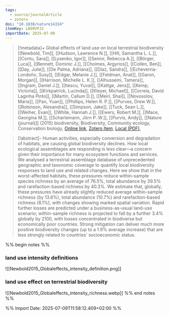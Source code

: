 ```yaml
---
tags:
  - source/journalArticle
  - zotero
doi: "10.1038/nature14324"
itemKey: LB99VPJ2
importDate: 2025-07-09
---
```

>[!metadata]+
> Global effects of land use on local terrestrial biodiversity
> [[Newbold, Tim]], [[Hudson, Lawrence N.]], [[Hill, Samantha L. L.]], [[Contu, Sara]], [[Lysenko, Igor]], [[Senior, Rebecca A.]], [[Börger, Luca]], [[Bennett, Dominic J.]], [[Choimes, Argyrios]], [[Collen, Ben]], [[Day, Julie]], [[De Palma, Adriana]], [[Díaz, Sandra]], [[Echeverria-Londoño, Susy]], [[Edgar, Melanie J.]], [[Feldman, Anat]], [[Garon, Morgan]], [[Harrison, Michelle L. K.]], [[Alhusseini, Tamera]], [[Ingram, Daniel J.]], [[Itescu, Yuval]], [[Kattge, Jens]], [[Kemp, Victoria]], [[Kirkpatrick, Lucinda]], [[Kleyer, Michael]], [[Correia, David Laginha Pinto]], [[Martin, Callum D.]], [[Meiri, Shai]], [[Novosolov, Maria]], [[Pan, Yuan]], [[Phillips, Helen R. P.]], [[Purves, Drew W.]], [[Robinson, Alexandra]], [[Simpson, Jake]], [[Tuck, Sean L.]], [[Weiher, Evan]], [[White, Hannah J.]], [[Ewers, Robert M.]], [[Mace, Georgina M.]], [[Scharlemann, Jörn P. W.]], [[Purvis, Andy]], 
> [[Nature (journal)]] (2015)
> biodiversity, Biodiversity, Community ecology, Conservation biology, 
> [Online link](https://www.nature.com/articles/nature14324), [Zotero Item](zotero://select/library/items/LB99VPJ2), [Local (PDF)](file://C:/Users/aburg/Documents/references/zotero/storage/VV6W92FN/Newbold2015_Globaleffectsa.pdf), 

>[!abstract]-
>Human activities, especially conversion and degradation of habitats, are causing global biodiversity declines. How local ecological assemblages are responding is less clear—a concern given their importance for many ecosystem functions and services. We analysed a terrestrial assemblage database of unprecedented geographic and taxonomic coverage to quantify local biodiversity responses to land use and related changes. Here we show that in the worst-affected habitats, these pressures reduce within-sample species richness by an average of 76.5%, total abundance by 39.5% and rarefaction-based richness by 40.3%. We estimate that, globally, these pressures have already slightly reduced average within-sample richness (by 13.6%), total abundance (10.7%) and rarefaction-based richness (8.1%), with changes showing marked spatial variation. Rapid further losses are predicted under a business-as-usual land-use scenario; within-sample richness is projected to fall by a further 3.4% globally by 2100, with losses concentrated in biodiverse but economically poor countries. Strong mitigation can deliver much more positive biodiversity changes (up to a 1.9% average increase) that are less strongly related to countries' socioeconomic status.

%% begin notes %%

### land use intensity definitions
![[Newbold2015_Globaleffects_intensity_definition.png]]
### land use effect on terrestrial biodiversity
![[Newbold2015_Globaleffects_intensity_richness.webp]]
%% end notes %%

%% Import Date: 2025-07-09T11:58:12.409+02:00 %%
